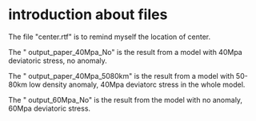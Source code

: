 # introduction about files
The file "center.rtf" is to remind myself the location of center. 

The " output_paper_40Mpa_No" is the result from a model with 40Mpa deviatoric stress, no anomaly. 

The " output_paper_40Mpa_5080km" is the result from a model with 50-80km low density anomaly, 40Mpa deviatorc stress in the whole model.

The " output_60Mpa_No" is the result from the model with no anomaly, 60Mpa deviatoric stress.

